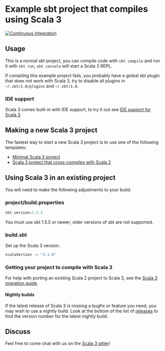 # Example sbt project that compiles using Scala 3

[![Continuous Integration](https://github.com/scala/scala3-example-project/actions/workflows/ci.yml/badge.svg?branch=main)](https://github.com/scala/scala3-example-project/actions/workflows/ci.yml)

## Usage

This is a normal sbt project, you can compile code with `sbt compile` and run it
with `sbt run`, `sbt console` will start a Scala 3 REPL.

If compiling this example project fails, you probably have a global sbt plugin
that does not work with Scala 3, try to disable all plugins in
`~/.sbt/1.0/plugins` and `~/.sbt/1.0`.

### IDE support

Scala 3 comes built-in with IDE support, to try it out see
[IDE support for Scala 3](http://dotty.epfl.ch/docs/usage/ide-support.html)

## Making a new Scala 3 project

The fastest way to start a new Scala 3 project is to use one of the following templates:

* [Minimal Scala 3 project](https://github.com/scala/scala3.g8)
* [Scala 3 project that cross-compiles with Scala 2](https://github.com/scala/scala3-cross.g8)

## Using Scala 3 in an existing project

You will need to make the following adjustments to your build:

### project/build.properties

```scala
sbt.version=1.5.5
```

You must use sbt 1.5.5 or newer; older versions of sbt are not supported.

### build.sbt

Set up the Scala 3 version:

```scala
scalaVersion := "3.1.0"
```

### Getting your project to compile with Scala 3

For help with porting an existing Scala 2 project to Scala 3, see the
[Scala 3 migration guide](https://scalacenter.github.io/scala-3-migration-guide/).

#### Nightly builds

If the latest release of Scala 3 is missing a bugfix or feature you need, you may
wish to use a nightly build. Look at the bottom of the list of
[releases](https://repo1.maven.org/maven2/org/scala-lang/scala3-compiler_3/)
to find the version number for the latest nightly build.

## Discuss

Feel free to come chat with us on the
[Scala 3 gitter](http://gitter.im/lampepfl/dotty)!
